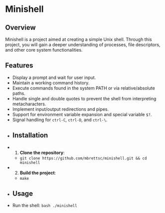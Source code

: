 
# Minishell 
## Overview
Minishell is a project aimed at creating a simple Unix shell. Through this project, you will gain a deeper understanding of processes, file descriptors, and other core system functionalities. 
## Features
- Display a prompt and wait for user input. 
- Maintain a working command history. 
- Execute commands found in the system PATH or via relative/absolute paths.
- Handle single and double quotes to prevent the shell from interpreting metacharacters. 
- Implement input/output redirections and pipes. 
- Support for environment variable expansion and special variable `$?`. 
- Signal handling for `ctrl-C`, `ctrl-D`, and `ctrl-\`.
- ## Installation
- 1. **Clone the repository**:
	-  ```git clone https://github.com/mbrettsc/minishell.git && cd minishell```
- 2. **Build the project**:
	-  ```make ``` 
- ## Usage
-  Run the shell:  ```bash ./minishell```
